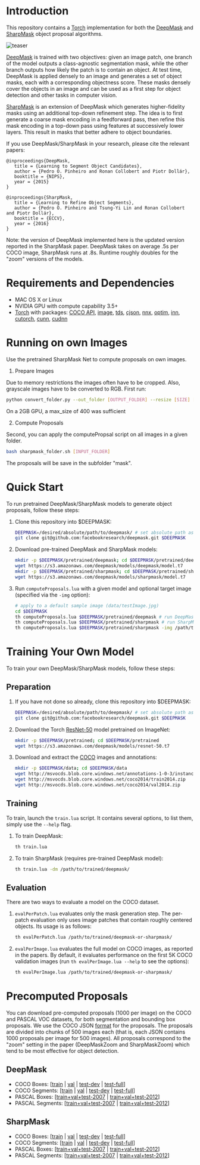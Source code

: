 # Introduction
This repository contains a [Torch](http://torch.ch) implementation for both the [DeepMask](http://arxiv.org/abs/1506.06204) and [SharpMask](http://arxiv.org/abs/1603.08695) object proposal algorithms.

![teaser](https://raw.githubusercontent.com/facebookresearch/deepmask/master/data/teaser.png)

[DeepMask](http://arxiv.org/abs/1506.06204) is trained with two objectives: given an image patch, one branch of the model outputs a class-agnostic segmentation mask, while the other branch outputs how likely the patch is to contain an object. At test time, DeepMask is applied densely to an image and generates a set of object masks, each with a corresponding objectness score. These masks densely cover the objects in an image and can be used as a first step for object detection and other tasks in computer vision.

[SharpMask](http://arxiv.org/abs/1603.08695) is an extension of DeepMask which generates higher-fidelity masks using an additional top-down refinement step. The idea is to first generate a coarse mask encoding in a feedforward pass, then refine this mask encoding in a top-down pass using features at successively lower layers. This result in masks that better adhere to object boundaries.

If you use DeepMask/SharpMask in your research, please cite the relevant papers:
```
@inproceedings{DeepMask,
   title = {Learning to Segment Object Candidates},
   author = {Pedro O. Pinheiro and Ronan Collobert and Piotr Dollár},
   booktitle = {NIPS},
   year = {2015}
}
```
```
@inproceedings{SharpMask,
   title = {Learning to Refine Object Segments},
   author = {Pedro O. Pinheiro and Tsung-Yi Lin and Ronan Collobert and Piotr Dollár},
   booktitle = {ECCV},
   year = {2016}
}
```
Note: the version of DeepMask implemented here is the updated version reported in the SharpMask paper. DeepMask takes on average .5s per COCO image, SharpMask runs at .8s. Runtime roughly doubles for the "zoom" versions of the models.

# Requirements and Dependencies
* MAC OS X or Linux
* NVIDIA GPU with compute capability 3.5+
* [Torch](http://torch.ch) with packages: [COCO API](https://github.com/pdollar/coco), [image](https://github.com/torch/image), [tds](https://github.com/torch/tds), [cjson](https://github.com/clementfarabet/lua---json), [nnx](https://github.com/clementfarabet/lua---nnx), [optim](https://github.com/torch/optim), [inn](https://github.com/szagoruyko/imagine-nn), [cutorch](https://github.com/torch/cutorch), [cunn](https://github.com/torch/cunn), [cudnn](https://github.com/soumith/cudnn.torch)

# Running on own Images
Use the pretrained SharpMask Net to compute proposals on own images. 

1. Prepare Images

Due to memory restrictions the images often have to be cropped. Also, grayscale images have to be converted to RGB.
First run:
   ```bash
   python convert_folder.py --out_folder [OUTPUT_FOLDER] --resize [SIZE] [INPUT_FOLDER]
   ```
On a 2GB GPU, a max_size of 400 was sufficient

2. Compute Proposals

Second, you can apply the computePropsal script on all images in a given folder.
   ```bash
   bash sharpmask_folder.sh [INPUT_FOLDER]
   ```
The proposals will be save in the subfolder "mask".


# Quick Start
To run pretrained DeepMask/SharpMask models to generate object proposals, follow these steps:

1. Clone this repository into $DEEPMASK:

   ```bash
   DEEPMASK=/desired/absolute/path/to/deepmask/ # set absolute path as desired
   git clone git@github.com:facebookresearch/deepmask.git $DEEPMASK
   ```

2. Download pre-trained DeepMask and SharpMask models:

   ```bash
   mkdir -p $DEEPMASK/pretrained/deepmask; cd $DEEPMASK/pretrained/deepmask
   wget https://s3.amazonaws.com/deepmask/models/deepmask/model.t7
   mkdir -p $DEEPMASK/pretrained/sharpmask; cd $DEEPMASK/pretrained/sharpmask
   wget https://s3.amazonaws.com/deepmask/models/sharpmask/model.t7
   ```

3. Run `computeProposals.lua` with a given model and optional target image (specified via the `-img` option):

   ```bash
   # apply to a default sample image (data/testImage.jpg)
   cd $DEEPMASK
   th computeProposals.lua $DEEPMASK/pretrained/deepmask # run DeepMask
   th computeProposals.lua $DEEPMASK/pretrained/sharpmask # run SharpMask
   th computeProposals.lua $DEEPMASK/pretrained/sharpmask -img /path/to/image.jpg
   ```


# Training Your Own Model
To train your own DeepMask/SharpMask models, follow these steps:

## Preparation
1. If you have not done so already, clone this repository into $DEEPMASK:

   ```bash
   DEEPMASK=/desired/absolute/path/to/deepmask/ # set absolute path as desired
   git clone git@github.com:facebookresearch/deepmask.git $DEEPMASK
   ```

2. Download the Torch [ResNet-50](https://s3.amazonaws.com/deepmask/models/resnet-50.t7) model pretrained on ImageNet:

   ```bash
   mkdir -p $DEEPMASK/pretrained; cd $DEEPMASK/pretrained
   wget https://s3.amazonaws.com/deepmask/models/resnet-50.t7
   ```

3. Download and extract the [COCO](http://mscoco.org/) images and annotations:

   ```bash
   mkdir -p $DEEPMASK/data; cd $DEEPMASK/data
   wget http://msvocds.blob.core.windows.net/annotations-1-0-3/instances_train-val2014.zip
   wget http://msvocds.blob.core.windows.net/coco2014/train2014.zip
   wget http://msvocds.blob.core.windows.net/coco2014/val2014.zip
   ```

## Training
To train, launch the `train.lua` script. It contains several options, to list them, simply use the `--help` flag.

1. To train DeepMask:

   ```bash
   th train.lua
   ```

2. To train SharpMask (requires pre-trained DeepMask model):

   ```bash
   th train.lua -dm /path/to/trained/deepmask/
   ```

## Evaluation
There are two ways to evaluate a model on the COCO dataset.

1. `evalPerPatch.lua` evaluates only the mask generation step. The per-patch evaluation only uses image patches that contain roughly centered objects. Its usage is as follows:

   ```bash
   th evalPerPatch.lua /path/to/trained/deepmask-or-sharpmask/
   ```

2. `evalPerImage.lua` evaluates the full model on COCO images, as reported in the papers. By default, it evaluates performance on the first 5K COCO validation images (run `th evalPerImage.lua --help` to see the options):

   ```bash
   th evalPerImage.lua /path/to/trained/deepmask-or-sharpmask/
   ```


# Precomputed Proposals

You can download pre-computed proposals (1000 per image) on the COCO and PASCAL VOC datasets, for both segmentation and bounding box proposals. We use the COCO JSON [format](http://mscoco.org/dataset/#format) for the proposals. The proposals are divided into chunks of 500 images each (that is, each JSON contains 1000 proposals per image for 500 images). All proposals correspond to the "zoom" setting in the paper (DeepMaskZoom and SharpMaskZoom) which tend to be most effective for object detection.

## DeepMask
* COCO Boxes: [[train](https://s3.amazonaws.com/deepmask/boxes/deepmask-coco-train-bbox.tar.gz) | [val](https://s3.amazonaws.com/deepmask/boxes/deepmask-coco-val-bbox.tar.gz) | [test-dev](https://s3.amazonaws.com/deepmask/boxes/deepmask-coco-test-dev-bbox.tar.gz) | [test-full](https://s3.amazonaws.com/deepmask/boxes/deepmask-coco-test-full-bbox.tar.gz)]
* COCO Segments: [[train](https://s3.amazonaws.com/deepmask/segms/deepmask-coco-train.tar.gz) | [val](https://s3.amazonaws.com/deepmask/segms/deepmask-coco-val.tar.gz) | [test-dev](https://s3.amazonaws.com/deepmask/segms/deepmask-coco-test-dev.tar.gz) | [test-full](https://s3.amazonaws.com/deepmask/segms/deepmask-coco-test-full.tar.gz)]
* PASCAL Boxes: [[train+val+test-2007](https://s3.amazonaws.com/deepmask/boxes/deepmask-pascal07-bbox.tar.gz) | [train+val+test-2012](https://s3.amazonaws.com/deepmask/boxes/deepmask-pascal12-bbox.tar.gz)]
* PASCAL Segments: [[train+val+test-2007](https://s3.amazonaws.com/deepmask/segms/deepmask-pascal07.tar.gz) | [train+val+test-2012](https://s3.amazonaws.com/deepmask/segms/deepmask-pascal12.tar.gz)]

## SharpMask
* COCO Boxes: [[train](https://s3.amazonaws.com/deepmask/boxes/sharpmask-coco-train-bbox.tar.gz) | [val](https://s3.amazonaws.com/deepmask/boxes/sharpmask-coco-val-bbox.tar.gz) | [test-dev](https://s3.amazonaws.com/deepmask/boxes/sharpmask-coco-test-dev-bbox.tar.gz) | [test-full](https://s3.amazonaws.com/deepmask/boxes/sharpmask-coco-test-full-bbox.tar.gz)]
* COCO Segments: [[train](https://s3.amazonaws.com/deepmask/segms/sharpmask-coco-train.tar.gz) | [val](https://s3.amazonaws.com/deepmask/segms/sharpmask-coco-val.tar.gz) | [test-dev](https://s3.amazonaws.com/deepmask/segms/sharpmask-coco-test-dev.tar.gz) | [test-full](https://s3.amazonaws.com/deepmask/segms/sharpmask-coco-test-full.tar.gz)]
* PASCAL Boxes: [[train+val+test-2007](https://s3.amazonaws.com/deepmask/boxes/sharpmask-pascal07-bbox.tar.gz) | [train+val+test-2012](https://s3.amazonaws.com/deepmask/boxes/sharpmask-pascal12-bbox.tar.gz)]
* PASCAL Segments: [[train+val+test-2007](https://s3.amazonaws.com/deepmask/segms/sharpmask-pascal07.tar.gz) | [train+val+test-2012](https://s3.amazonaws.com/deepmask/segms/sharpmask-pascal12.tar.gz)]

